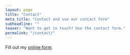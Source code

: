 ```yaml
---
layout: page
title: "Contact"
meta_title: "Contact and use our contact form"
subheadline: ""
teaser: "Want to get in touch? Use the contact form."
permalink: "/contact/"
---
```


<div id="wufoo-zi5qiuf0xegnbl">
Fill out my <a href="https://kimfetti.wufoo.com/forms/zi5qiuf0xegnbl">online form</a>.
</div>
<div id="wuf-adv" style="font-family:inherit;font-size: small;color:#a7a7a7;text-align:center;display:block;"></div>
<script type="text/javascript">var zi5qiuf0xegnbl;(function(d, t) {
var s = d.createElement(t), options = {
'userName':'kimfetti',
'formHash':'zi5qiuf0xegnbl',
'autoResize':true,
'height':'577',
'async':true,
'host':'wufoo.com',
'header':'show',
'ssl':true};
s.src = ('https:' == d.location.protocol ? 'https://' : 'http://') + 'www.wufoo.com/scripts/embed/form.js';
s.onload = s.onreadystatechange = function() {
var rs = this.readyState; if (rs) if (rs != 'complete') if (rs != 'loaded') return;
try { zi5qiuf0xegnbl = new WufooForm();zi5qiuf0xegnbl.initialize(options);zi5qiuf0xegnbl.display(); } catch (e) {}};
var scr = d.getElementsByTagName(t)[0], par = scr.parentNode; par.insertBefore(s, scr);
})(document, 'script');</script>


